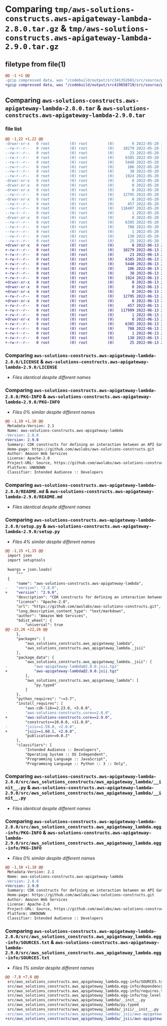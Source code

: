 # Comparing `tmp/aws-solutions-constructs.aws-apigateway-lambda-2.8.0.tar.gz` & `tmp/aws-solutions-constructs.aws-apigateway-lambda-2.9.0.tar.gz`

## filetype from file(1)

```diff
@@ -1 +1 @@
-gzip compressed data, was "/codebuild/output/src341352681/src/source/patterns/@aws-solutions-constructs/aws-apigateway-lambda/dist/python/aws-solutions-co", last modified: Fri May 20 15:25:41 2022, max compression
+gzip compressed data, was "/codebuild/output/src419658719/src/source/patterns/@aws-solutions-constructs/aws-apigateway-lambda/dist/python/aws-solutions-co", last modified: Mon Jun 13 20:50:05 2022, max compression
```

## Comparing `aws-solutions-constructs.aws-apigateway-lambda-2.8.0.tar` & `aws-solutions-constructs.aws-apigateway-lambda-2.9.0.tar`

### file list

```diff
@@ -1,22 +1,22 @@
-drwxr-xr-x   0 root         (0) root         (0)        0 2022-05-20 15:25:41.000000 aws-solutions-constructs.aws-apigateway-lambda-2.8.0/
--rw-r--r--   0 root         (0) root         (0)    10279 2022-05-20 15:25:29.000000 aws-solutions-constructs.aws-apigateway-lambda-2.8.0/LICENSE
--rw-r--r--   0 root         (0) root         (0)       23 2022-05-20 15:25:29.000000 aws-solutions-constructs.aws-apigateway-lambda-2.8.0/MANIFEST.in
--rw-r--r--   0 root         (0) root         (0)     6385 2022-05-20 15:25:41.000000 aws-solutions-constructs.aws-apigateway-lambda-2.8.0/PKG-INFO
--rw-r--r--   0 root         (0) root         (0)     5440 2022-05-20 15:25:29.000000 aws-solutions-constructs.aws-apigateway-lambda-2.8.0/README.md
--rw-r--r--   0 root         (0) root         (0)      106 2022-05-20 15:25:29.000000 aws-solutions-constructs.aws-apigateway-lambda-2.8.0/pyproject.toml
--rw-r--r--   0 root         (0) root         (0)       38 2022-05-20 15:25:41.000000 aws-solutions-constructs.aws-apigateway-lambda-2.8.0/setup.cfg
--rw-r--r--   0 root         (0) root         (0)     1924 2022-05-20 15:25:29.000000 aws-solutions-constructs.aws-apigateway-lambda-2.8.0/setup.py
-drwxr-xr-x   0 root         (0) root         (0)        0 2022-05-20 15:25:41.000000 aws-solutions-constructs.aws-apigateway-lambda-2.8.0/src/
-drwxr-xr-x   0 root         (0) root         (0)        0 2022-05-20 15:25:41.000000 aws-solutions-constructs.aws-apigateway-lambda-2.8.0/src/aws_solutions_constructs/
-drwxr-xr-x   0 root         (0) root         (0)        0 2022-05-20 15:25:41.000000 aws-solutions-constructs.aws-apigateway-lambda-2.8.0/src/aws_solutions_constructs/aws_apigateway_lambda/
--rw-r--r--   0 root         (0) root         (0)    12795 2022-05-20 15:25:29.000000 aws-solutions-constructs.aws-apigateway-lambda-2.8.0/src/aws_solutions_constructs/aws_apigateway_lambda/__init__.py
-drwxr-xr-x   0 root         (0) root         (0)        0 2022-05-20 15:25:41.000000 aws-solutions-constructs.aws-apigateway-lambda-2.8.0/src/aws_solutions_constructs/aws_apigateway_lambda/_jsii/
--rw-r--r--   0 root         (0) root         (0)      457 2022-05-20 15:25:29.000000 aws-solutions-constructs.aws-apigateway-lambda-2.8.0/src/aws_solutions_constructs/aws_apigateway_lambda/_jsii/__init__.py
--rw-r--r--   0 root         (0) root         (0)   118407 2022-05-20 15:25:29.000000 aws-solutions-constructs.aws-apigateway-lambda-2.8.0/src/aws_solutions_constructs/aws_apigateway_lambda/_jsii/aws-apigateway-lambda@2.8.0.jsii.tgz
--rw-r--r--   0 root         (0) root         (0)        1 2022-05-20 15:25:29.000000 aws-solutions-constructs.aws-apigateway-lambda-2.8.0/src/aws_solutions_constructs/aws_apigateway_lambda/py.typed
-drwxr-xr-x   0 root         (0) root         (0)        0 2022-05-20 15:25:41.000000 aws-solutions-constructs.aws-apigateway-lambda-2.8.0/src/aws_solutions_constructs.aws_apigateway_lambda.egg-info/
--rw-r--r--   0 root         (0) root         (0)     6385 2022-05-20 15:25:40.000000 aws-solutions-constructs.aws-apigateway-lambda-2.8.0/src/aws_solutions_constructs.aws_apigateway_lambda.egg-info/PKG-INFO
--rw-r--r--   0 root         (0) root         (0)      708 2022-05-20 15:25:41.000000 aws-solutions-constructs.aws-apigateway-lambda-2.8.0/src/aws_solutions_constructs.aws_apigateway_lambda.egg-info/SOURCES.txt
--rw-r--r--   0 root         (0) root         (0)        1 2022-05-20 15:25:40.000000 aws-solutions-constructs.aws-apigateway-lambda-2.8.0/src/aws_solutions_constructs.aws_apigateway_lambda.egg-info/dependency_links.txt
--rw-r--r--   0 root         (0) root         (0)      130 2022-05-20 15:25:40.000000 aws-solutions-constructs.aws-apigateway-lambda-2.8.0/src/aws_solutions_constructs.aws_apigateway_lambda.egg-info/requires.txt
--rw-r--r--   0 root         (0) root         (0)       25 2022-05-20 15:25:41.000000 aws-solutions-constructs.aws-apigateway-lambda-2.8.0/src/aws_solutions_constructs.aws_apigateway_lambda.egg-info/top_level.txt
+drwxr-xr-x   0 root         (0) root         (0)        0 2022-06-13 20:50:05.000000 aws-solutions-constructs.aws-apigateway-lambda-2.9.0/
+-rw-r--r--   0 root         (0) root         (0)    10279 2022-06-13 20:49:53.000000 aws-solutions-constructs.aws-apigateway-lambda-2.9.0/LICENSE
+-rw-r--r--   0 root         (0) root         (0)       23 2022-06-13 20:49:53.000000 aws-solutions-constructs.aws-apigateway-lambda-2.9.0/MANIFEST.in
+-rw-r--r--   0 root         (0) root         (0)     6385 2022-06-13 20:50:05.000000 aws-solutions-constructs.aws-apigateway-lambda-2.9.0/PKG-INFO
+-rw-r--r--   0 root         (0) root         (0)     5440 2022-06-13 20:49:53.000000 aws-solutions-constructs.aws-apigateway-lambda-2.9.0/README.md
+-rw-r--r--   0 root         (0) root         (0)      106 2022-06-13 20:49:53.000000 aws-solutions-constructs.aws-apigateway-lambda-2.9.0/pyproject.toml
+-rw-r--r--   0 root         (0) root         (0)       38 2022-06-13 20:50:05.000000 aws-solutions-constructs.aws-apigateway-lambda-2.9.0/setup.cfg
+-rw-r--r--   0 root         (0) root         (0)     1924 2022-06-13 20:49:53.000000 aws-solutions-constructs.aws-apigateway-lambda-2.9.0/setup.py
+drwxr-xr-x   0 root         (0) root         (0)        0 2022-06-13 20:50:05.000000 aws-solutions-constructs.aws-apigateway-lambda-2.9.0/src/
+drwxr-xr-x   0 root         (0) root         (0)        0 2022-06-13 20:50:05.000000 aws-solutions-constructs.aws-apigateway-lambda-2.9.0/src/aws_solutions_constructs/
+drwxr-xr-x   0 root         (0) root         (0)        0 2022-06-13 20:50:05.000000 aws-solutions-constructs.aws-apigateway-lambda-2.9.0/src/aws_solutions_constructs/aws_apigateway_lambda/
+-rw-r--r--   0 root         (0) root         (0)    12795 2022-06-13 20:49:53.000000 aws-solutions-constructs.aws-apigateway-lambda-2.9.0/src/aws_solutions_constructs/aws_apigateway_lambda/__init__.py
+drwxr-xr-x   0 root         (0) root         (0)        0 2022-06-13 20:50:05.000000 aws-solutions-constructs.aws-apigateway-lambda-2.9.0/src/aws_solutions_constructs/aws_apigateway_lambda/_jsii/
+-rw-r--r--   0 root         (0) root         (0)      457 2022-06-13 20:49:53.000000 aws-solutions-constructs.aws-apigateway-lambda-2.9.0/src/aws_solutions_constructs/aws_apigateway_lambda/_jsii/__init__.py
+-rw-r--r--   0 root         (0) root         (0)   117999 2022-06-13 20:49:53.000000 aws-solutions-constructs.aws-apigateway-lambda-2.9.0/src/aws_solutions_constructs/aws_apigateway_lambda/_jsii/aws-apigateway-lambda@2.9.0.jsii.tgz
+-rw-r--r--   0 root         (0) root         (0)        1 2022-06-13 20:49:53.000000 aws-solutions-constructs.aws-apigateway-lambda-2.9.0/src/aws_solutions_constructs/aws_apigateway_lambda/py.typed
+drwxr-xr-x   0 root         (0) root         (0)        0 2022-06-13 20:50:05.000000 aws-solutions-constructs.aws-apigateway-lambda-2.9.0/src/aws_solutions_constructs.aws_apigateway_lambda.egg-info/
+-rw-r--r--   0 root         (0) root         (0)     6385 2022-06-13 20:50:04.000000 aws-solutions-constructs.aws-apigateway-lambda-2.9.0/src/aws_solutions_constructs.aws_apigateway_lambda.egg-info/PKG-INFO
+-rw-r--r--   0 root         (0) root         (0)      708 2022-06-13 20:50:05.000000 aws-solutions-constructs.aws-apigateway-lambda-2.9.0/src/aws_solutions_constructs.aws_apigateway_lambda.egg-info/SOURCES.txt
+-rw-r--r--   0 root         (0) root         (0)        1 2022-06-13 20:50:04.000000 aws-solutions-constructs.aws-apigateway-lambda-2.9.0/src/aws_solutions_constructs.aws_apigateway_lambda.egg-info/dependency_links.txt
+-rw-r--r--   0 root         (0) root         (0)      130 2022-06-13 20:50:04.000000 aws-solutions-constructs.aws-apigateway-lambda-2.9.0/src/aws_solutions_constructs.aws_apigateway_lambda.egg-info/requires.txt
+-rw-r--r--   0 root         (0) root         (0)       25 2022-06-13 20:50:04.000000 aws-solutions-constructs.aws-apigateway-lambda-2.9.0/src/aws_solutions_constructs.aws_apigateway_lambda.egg-info/top_level.txt
```

### Comparing `aws-solutions-constructs.aws-apigateway-lambda-2.8.0/LICENSE` & `aws-solutions-constructs.aws-apigateway-lambda-2.9.0/LICENSE`

 * *Files identical despite different names*

### Comparing `aws-solutions-constructs.aws-apigateway-lambda-2.8.0/PKG-INFO` & `aws-solutions-constructs.aws-apigateway-lambda-2.9.0/PKG-INFO`

 * *Files 0% similar despite different names*

```diff
@@ -1,10 +1,10 @@
 Metadata-Version: 2.1
 Name: aws-solutions-constructs.aws-apigateway-lambda
-Version: 2.8.0
+Version: 2.9.0
 Summary: CDK constructs for defining an interaction between an API Gateway and a Lambda function.
 Home-page: https://github.com/awslabs/aws-solutions-constructs.git
 Author: Amazon Web Services
 License: Apache-2.0
 Project-URL: Source, https://github.com/awslabs/aws-solutions-constructs.git
 Platform: UNKNOWN
 Classifier: Intended Audience :: Developers
```

### Comparing `aws-solutions-constructs.aws-apigateway-lambda-2.8.0/README.md` & `aws-solutions-constructs.aws-apigateway-lambda-2.9.0/README.md`

 * *Files identical despite different names*

### Comparing `aws-solutions-constructs.aws-apigateway-lambda-2.8.0/setup.py` & `aws-solutions-constructs.aws-apigateway-lambda-2.9.0/setup.py`

 * *Files 4% similar despite different names*

```diff
@@ -1,15 +1,15 @@
 import json
 import setuptools
 
 kwargs = json.loads(
     """
 {
     "name": "aws-solutions-constructs.aws-apigateway-lambda",
-    "version": "2.8.0",
+    "version": "2.9.0",
     "description": "CDK constructs for defining an interaction between an API Gateway and a Lambda function.",
     "license": "Apache-2.0",
     "url": "https://github.com/awslabs/aws-solutions-constructs.git",
     "long_description_content_type": "text/markdown",
     "author": "Amazon Web Services",
     "bdist_wheel": {
         "universal": true
@@ -22,26 +22,26 @@
     },
     "packages": [
         "aws_solutions_constructs.aws_apigateway_lambda",
         "aws_solutions_constructs.aws_apigateway_lambda._jsii"
     ],
     "package_data": {
         "aws_solutions_constructs.aws_apigateway_lambda._jsii": [
-            "aws-apigateway-lambda@2.8.0.jsii.tgz"
+            "aws-apigateway-lambda@2.9.0.jsii.tgz"
         ],
         "aws_solutions_constructs.aws_apigateway_lambda": [
             "py.typed"
         ]
     },
     "python_requires": "~=3.7",
     "install_requires": [
         "aws-cdk-lib>=2.23.0, <3.0.0",
-        "aws-solutions-constructs.core==2.8.0",
+        "aws-solutions-constructs.core==2.9.0",
         "constructs>=10.0.0, <11.0.0",
-        "jsii>=1.59.0, <2.0.0",
+        "jsii>=1.60.1, <2.0.0",
         "publication>=0.0.3"
     ],
     "classifiers": [
         "Intended Audience :: Developers",
         "Operating System :: OS Independent",
         "Programming Language :: JavaScript",
         "Programming Language :: Python :: 3 :: Only",
```

### Comparing `aws-solutions-constructs.aws-apigateway-lambda-2.8.0/src/aws_solutions_constructs/aws_apigateway_lambda/__init__.py` & `aws-solutions-constructs.aws-apigateway-lambda-2.9.0/src/aws_solutions_constructs/aws_apigateway_lambda/__init__.py`

 * *Files identical despite different names*

### Comparing `aws-solutions-constructs.aws-apigateway-lambda-2.8.0/src/aws_solutions_constructs.aws_apigateway_lambda.egg-info/PKG-INFO` & `aws-solutions-constructs.aws-apigateway-lambda-2.9.0/src/aws_solutions_constructs.aws_apigateway_lambda.egg-info/PKG-INFO`

 * *Files 0% similar despite different names*

```diff
@@ -1,10 +1,10 @@
 Metadata-Version: 2.1
 Name: aws-solutions-constructs.aws-apigateway-lambda
-Version: 2.8.0
+Version: 2.9.0
 Summary: CDK constructs for defining an interaction between an API Gateway and a Lambda function.
 Home-page: https://github.com/awslabs/aws-solutions-constructs.git
 Author: Amazon Web Services
 License: Apache-2.0
 Project-URL: Source, https://github.com/awslabs/aws-solutions-constructs.git
 Platform: UNKNOWN
 Classifier: Intended Audience :: Developers
```

### Comparing `aws-solutions-constructs.aws-apigateway-lambda-2.8.0/src/aws_solutions_constructs.aws_apigateway_lambda.egg-info/SOURCES.txt` & `aws-solutions-constructs.aws-apigateway-lambda-2.9.0/src/aws_solutions_constructs.aws_apigateway_lambda.egg-info/SOURCES.txt`

 * *Files 1% similar despite different names*

```diff
@@ -7,8 +7,8 @@
 src/aws_solutions_constructs.aws_apigateway_lambda.egg-info/SOURCES.txt
 src/aws_solutions_constructs.aws_apigateway_lambda.egg-info/dependency_links.txt
 src/aws_solutions_constructs.aws_apigateway_lambda.egg-info/requires.txt
 src/aws_solutions_constructs.aws_apigateway_lambda.egg-info/top_level.txt
 src/aws_solutions_constructs/aws_apigateway_lambda/__init__.py
 src/aws_solutions_constructs/aws_apigateway_lambda/py.typed
 src/aws_solutions_constructs/aws_apigateway_lambda/_jsii/__init__.py
-src/aws_solutions_constructs/aws_apigateway_lambda/_jsii/aws-apigateway-lambda@2.8.0.jsii.tgz
+src/aws_solutions_constructs/aws_apigateway_lambda/_jsii/aws-apigateway-lambda@2.9.0.jsii.tgz
```

